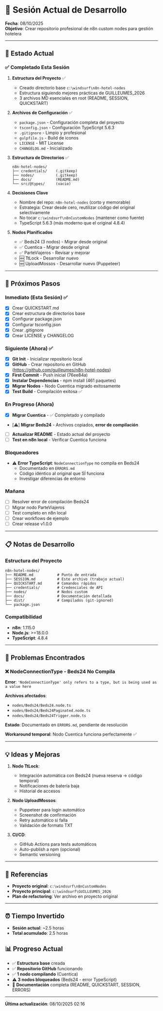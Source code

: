 # 📝 Sesión Actual de Desarrollo

**Fecha**: 08/10/2025  
**Objetivo**: Crear repositorio profesional de n8n custom nodes para gestión hotelera

---

## 🎯 Estado Actual

### ✅ Completado Esta Sesión

1. **Estructura del Proyecto** ✅
   - Creado directorio base `c:\windsurf\n8n-hotel-nodes`
   - Estructura siguiendo mejores prácticas de GUILLEUMES_2026
   - 3 archivos MD esenciales en root (README, SESSION, QUICKSTART)

2. **Archivos de Configuración** ✅
   - `package.json` - Configuración completa del proyecto
   - `tsconfig.json` - Configuración TypeScript 5.6.3
   - `.gitignore` - Limpio y profesional
   - `gulpfile.js` - Build de iconos
   - `LICENSE` - MIT License
   - `CHANGELOG.md` - Inicializado

3. **Estructura de Directorios** ✅
   ```
   n8n-hotel-nodes/
   ├── credentials/    (.gitkeep)
   ├── nodes/          (.gitkeep)
   ├── docs/           (README.md)
   └── src/@types/     (vacio)
   ```

4. **Decisiones Clave**
   - Nombre del repo: `n8n-hotel-nodes` (corto y memorable)
   - Estrategia: Crear desde cero, reutilizar código del original selectivamente
   - No tocar `c:\windsurf\n8nCustomNodes` (mantener como fuente)
   - TypeScript 5.6.3 (más moderno que el original 4.8.4)

5. **Nodos Planificados**
   - ✅ Beds24 (3 nodos) - Migrar desde original
   - ✅ Cuentica - Migrar desde original
   - ✅ ParteViajeros - Revisar y mejorar
   - 🆕 TtLock - Desarrollar nuevo
   - 🆕 UploadMossos - Desarrollar nuevo (Puppeteer)

---

## 🔄 Próximos Pasos

### Inmediato (Esta Sesión) ✅
- [x] Crear QUICKSTART.md
- [x] Crear estructura de directorios base
- [x] Configurar package.json
- [x] Configurar tsconfig.json
- [x] Crear .gitignore
- [x] Crear LICENSE y CHANGELOG

### Siguiente (Ahora) ✅
- [x] **Git Init** - Inicializar repositorio local
- [x] **GitHub** - Crear repositorio en GitHub (https://github.com/guilleumes/n8n-hotel-nodes)
- [x] **First Commit** - Push inicial (76ee84a)
- [x] **Instalar Dependencias** - npm install (461 paquetes)
- [x] **Migrar Nodos** - Nodo Cuentica migrado exitosamente
- [x] **Test Build** - Compilación exitosa ✅

### En Progreso (Ahora)
- [x] **Migrar Cuentica** - ✅ Completado y compilado
- [⚠️] **Migrar Beds24** - Archivos copiados, **error de compilación**
- [ ] **Actualizar README** - Estado actual del proyecto
- [ ] **Test en n8n local** - Verificar Cuentica funciona

### Bloqueadores
- ⚠️ **Error TypeScript**: `NodeConnectionType` no compila en Beds24
  - Documentado en `ERRORS.md`
  - Código idéntico al original que SÍ funciona
  - Investigar diferencias de entorno

### Mañana
- [ ] Resolver error de compilación Beds24
- [ ] Migrar nodo ParteViajeros
- [ ] Test completo en n8n local
- [ ] Crear workflows de ejemplo
- [ ] Crear release v1.0.0

---

## 📋 Notas de Desarrollo

### Estructura del Proyecto

```
n8n-hotel-nodes/
├── README.md           # Punto de entrada
├── SESSION.md          # Este archivo (trabajo actual)
├── QUICKSTART.md       # Comandos rápidos
├── credentials/        # Credenciales de API
├── nodes/              # Nodos custom
├── docs/               # Documentación detallada
├── dist/               # Compilados (git-ignored)
└── package.json
```

### Compatibilidad

- **n8n**: 1.115.0
- **Node.js**: >=18.0.0
- **TypeScript**: 4.8.4

---

## 🐛 Problemas Encontrados

### ❌ NodeConnectionType - Beds24 No Compila

**Error**: `'NodeConnectionType' only refers to a type, but is being used as a value here`

**Archivos afectados**:
- `nodes/Beds24/Beds24.node.ts`
- `nodes/Beds24/Beds24Paginated.node.ts`
- `nodes/Beds24/Beds24Trigger.node.ts`

**Estado**: Documentado en `ERRORS.md`, pendiente de resolución

**Workaround temporal**: Nodo Cuentica funciona perfectamente ✅

---

## 💡 Ideas y Mejoras

1. **Nodo TtLock**:
   - Integración automática con Beds24 (nueva reserva → código temporal)
   - Notificaciones de batería baja
   - Historial de accesos

2. **Nodo UploadMossos**:
   - Puppeteer para login automático
   - Screenshot de confirmación
   - Retry automático si falla
   - Validación de formato TXT

3. **CI/CD**:
   - GitHub Actions para tests automáticos
   - Auto-publish a npm (opcional)
   - Semantic versioning

---

## 🔗 Referencias

- **Proyecto original**: `c:\windsurf\n8nCustomNodes`
- **Proyecto principal**: `c:\windsurf\GUILLEUMES_2026`
- **Plan de refactoring**: Ver archivo en proyecto original

---

## ⏰ Tiempo Invertido

- **Sesión actual**: ~2.5 horas
- **Total acumulado**: 2.5 horas

## 📊 Progreso Actual

- ✅ **Estructura base** creada
- ✅ **Repositorio GitHub** funcionando
- ✅ **1 nodo compilando** (Cuentica)
- ⚠️ **3 nodos bloqueados** (Beds24 - error TypeScript)
- 📝 **Documentación** completa (README, QUICKSTART, SESSION, ERRORS)

---

**Última actualización**: 08/10/2025 02:16
